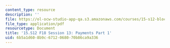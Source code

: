 ```yaml
---
content_type: resource
description: ''
file: https://ol-ocw-studio-app-qa.s3.amazonaws.com/courses/15-s12-blockchain-and-money-fall-2018/6b5a1d608b9c6712068070b86ca9a336_MIT15_S12F18_ses13.pdf
file_type: application/pdf
resourcetype: Document
title: '15.S12 F18 Session 13: Payments Part 1'
uid: 6b5a1d60-8b9c-6712-0680-70b86ca9a336
---
```

